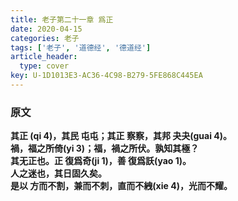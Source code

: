 ```yaml
---
title: 老子第二十一章 爲正
date: 2020-04-15
categories: 老子
tags: ['老子', '道德经', '德道经']
article_header:
  type: cover
key: U-1D1013E3-AC36-4C98-B279-5FE868C445EA
---
```


### 原文

**其正 (qi 4)，其民 屯屯；其正 察察，其邦 夬夬(guai 4)。**  
**禍，福之所倚(yi 3)；福，禍之所伏。孰知其極？**  
**其无正也。正 復爲奇(ji 1)，善 復爲訞(yao 1)。**  
**人之迷也，其日固久矣。**  
**是以 方而不割，兼而不刺，直而不絏(xie 4)，光而不耀。**
